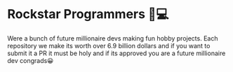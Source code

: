 # Rockstar Programmers 🤘💻

Were a bunch of future millionaire devs making fun hobby projects. Each repository we make its worth over 6.9 billion dollars and if you want to submit it a PR it must be holy and if its approved you are a future millionaire dev congrads😀
